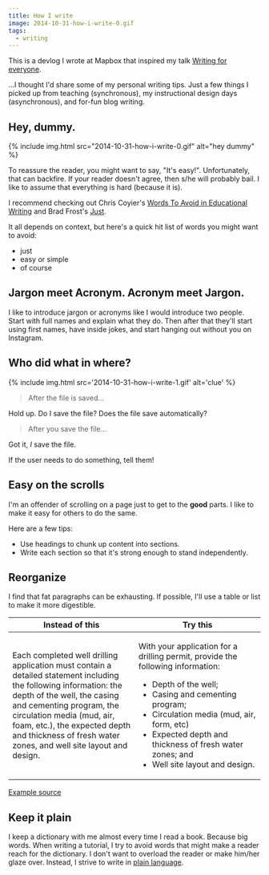 ```yaml
---
title: How I write
image: 2014-10-31-how-i-write-0.gif
tags:
  - writing
---
```


<p class="note">This is a devlog I wrote at Mapbox that inspired my talk <a href="https://katydecorah.com/writing-for-everyone/">Writing for everyone</a>.</p>

&hellip;I thought I'd share some of my personal writing tips. Just a few things I picked up from teaching (synchronous), my instructional design days (asynchronous), and for-fun blog writing.

## Hey, dummy.

{% include img.html src="2014-10-31-how-i-write-0.gif" alt="hey dummy" %}

To reassure the reader, you might want to say, "It's easy!". Unfortunately, that can backfire. If your reader doesn't agree, then s/he will probably bail. I like to assume that everything is hard (because it is).

I recommend checking out Chris Coyier's [Words To Avoid in Educational Writing](http://css-tricks.com/words-avoid-educational-writing/) and Brad Frost's [Just](https://the-pastry-box-project.net/brad-frost/2014-january-28).

It all depends on context, but here's a quick hit list of words you might want to avoid:

- just
- easy or simple
- of course

## Jargon meet Acronym. Acronym meet Jargon.

I like to introduce jargon or acronyms like I would introduce two people. Start with full names and explain what they do. Then after that they'll start using first names, have inside jokes, and start hanging out without you on Instagram.

## Who did what in where?

{% include img.html src='2014-10-31-how-i-write-1.gif' alt='clue' %}

> After the file is saved...

Hold up. Do I save the file? Does the file save automatically?

> After you save the file...

Got it, _I_ save the file.

If the user needs to do something, tell them!

## Easy on the scrolls

I'm an offender of scrolling on a page just to get to the **good** parts. I like to make it easy for others to do the same.

Here are a few tips:

- Use headings to chunk up content into sections.
- Write each section so that it's strong enough to stand independently.

## Reorganize

I find that fat paragraphs can be exhausting. If possible, I'll use a table or list to make it more digestible.

<table>
		<thead>
			<tr>
				<th scope="col">Instead of this</th>
				<th scope="col">Try this</th>
			</tr>
		</thead>
		<tbody>
			<tr>
				<td width="50%"><p>Each completed well drilling application must contain a detailed statement including the following information: the depth of the well, the casing and cementing program, the circulation media (mud, air, foam, etc.), the expected depth and thickness of fresh water zones, and well site layout and design.</p></td>
				<td>
					<p>With your application for a drilling permit, provide the following information:</p>
					<ul>
						<li>Depth of the well;</li>
						<li>Casing and cementing program;</li>
						<li>Circulation media (mud, air, form, etc)</li>
						<li>Expected depth and thickness of fresh water zones; and </li>
						<li>Well site layout and design.</li>
					</ul>
				</td>
			</tr>
		</tbody>
	</table>

[Example source](http://www.plainlanguage.gov/howto/guidelines/FederalPLGuidelines/writeLists.cfm)

## Keep it plain

I keep a dictionary with me almost every time I read a book. Because big words. When writing a tutorial, I try to avoid words that might make a reader reach for the dictionary. I don't want to overload the reader or make him/her glaze over. Instead, I strive to write in [plain language](http://www.plainlanguage.gov/).
